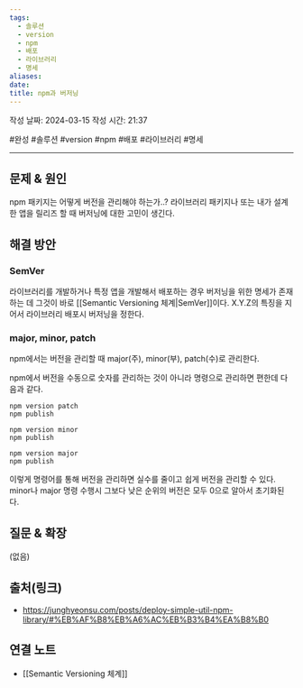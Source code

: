 ```yaml
---
tags:
  - 솔루션
  - version
  - npm
  - 배포
  - 라이브러리
  - 명세
aliases: 
date: 
title: npm과 버저닝
---
```

작성 날짜: 2024-03-15
작성 시간: 21:37

#완성 #솔루션 #version #npm #배포 #라이브러리 #명세 

----

## 문제 & 원인
npm 패키지는 어떻게 버전을 관리해야 하는가..? 라이브러리 패키지나 또는 내가 설계한 앱을 릴리즈 할 때 버저닝에 대한 고민이 생긴다.

## 해결 방안
### SemVer
라이브러리를 개발하거나 특정 앱을 개발해서 배포하는 경우 버저닝을 위한 명세가 존재하는 데 그것이 바로 [[Semantic Versioning 체계|SemVer]]이다. X.Y.Z의 특징을 지어서 라이브러리 배포시 버저닝을 정한다.

### major, minor, patch
npm에서는 버전을 관리할 때 major(주), minor(부), patch(수)로 관리한다.

npm에서 버전을 수동으로 숫자를 관리하는 것이 아니라 명령으로 관리하면 편한데 다음과 같다.

```shell
npm version patch
npm publish
```

```shell
npm version minor
npm publish
```

```shell
npm version major
npm publish
```


이렇게 명령어를 통해 버전을 관리하면 실수를 줄이고 쉽게 버전을 관리할 수 있다.
minor나 major 명령 수행시 그보다 낮은 순위의 버전은 모두 0으로 알아서 초기화된다.
## 질문 & 확장

(없음)

## 출처(링크)
- https://junghyeonsu.com/posts/deploy-simple-util-npm-library/#%EB%AF%B8%EB%A6%AC%EB%B3%B4%EA%B8%B0

## 연결 노트
- [[Semantic Versioning 체계]]
